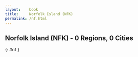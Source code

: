```yaml
---
layout:    book
title:     Norfolk Island (NFK)
permalink: /nf.html
---
```


## Norfolk Island (NFK) - 0 Regions, 0 Cities
{: #nf }






 
